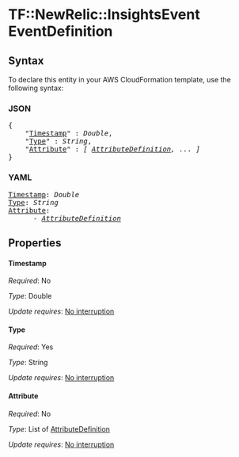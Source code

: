 # TF::NewRelic::InsightsEvent EventDefinition

## Syntax

To declare this entity in your AWS CloudFormation template, use the following syntax:

### JSON

<pre>
{
    "<a href="#timestamp" title="Timestamp">Timestamp</a>" : <i>Double</i>,
    "<a href="#type" title="Type">Type</a>" : <i>String</i>,
    "<a href="#attribute" title="Attribute">Attribute</a>" : <i>[ <a href="attributedefinition.md">AttributeDefinition</a>, ... ]</i>
}
</pre>

### YAML

<pre>
<a href="#timestamp" title="Timestamp">Timestamp</a>: <i>Double</i>
<a href="#type" title="Type">Type</a>: <i>String</i>
<a href="#attribute" title="Attribute">Attribute</a>: <i>
      - <a href="attributedefinition.md">AttributeDefinition</a></i>
</pre>

## Properties

#### Timestamp

_Required_: No

_Type_: Double

_Update requires_: [No interruption](https://docs.aws.amazon.com/AWSCloudFormation/latest/UserGuide/using-cfn-updating-stacks-update-behaviors.html#update-no-interrupt)

#### Type

_Required_: Yes

_Type_: String

_Update requires_: [No interruption](https://docs.aws.amazon.com/AWSCloudFormation/latest/UserGuide/using-cfn-updating-stacks-update-behaviors.html#update-no-interrupt)

#### Attribute

_Required_: No

_Type_: List of <a href="attributedefinition.md">AttributeDefinition</a>

_Update requires_: [No interruption](https://docs.aws.amazon.com/AWSCloudFormation/latest/UserGuide/using-cfn-updating-stacks-update-behaviors.html#update-no-interrupt)

